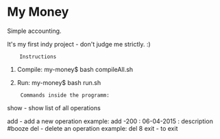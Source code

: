 # My Money
Simple accounting.

It's my first indy project - don't judge me strictly. :)

		Instructions
1. Compile:
	my-money$ bash compileAll.sh
2. Run:
	my-money$ bash run.sh

		Commands inside the programm:
show - show list of all operations

add - add a new operation
	example: add -200 : 06-04-2015 : description #booze
del - delete an operation 
	example: del 8
exit - to exit

